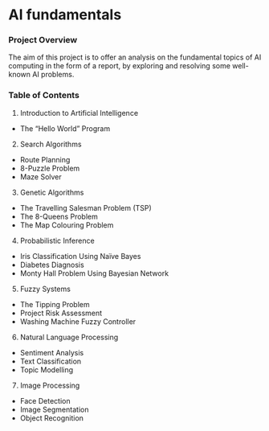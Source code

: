 # AI fundamentals

### Project Overview

The aim of this project is to offer an analysis on the fundamental topics of AI computing in the form of a report, by exploring and resolving some well-known AI problems.

### Table of Contents

1. Introduction to Artificial Intelligence
  * The “Hello World” Program
2. Search Algorithms
  * Route Planning
  * 8-Puzzle Problem
  * Maze Solver
3. Genetic Algorithms
  * The Travelling Salesman Problem (TSP)
  * The 8-Queens Problem
  * The Map Colouring Problem
4. Probabilistic Inference
  * Iris Classification Using Naïve Bayes
  * Diabetes Diagnosis
  * Monty Hall Problem Using Bayesian Network
5. Fuzzy Systems
  * The Tipping Problem
  * Project Risk Assessment
  * Washing Machine Fuzzy Controller
6. Natural Language Processing
  * Sentiment Analysis
  * Text Classification
  * Topic Modelling
7. Image Processing
  * Face Detection
  * Image Segmentation
  * Object Recognition
